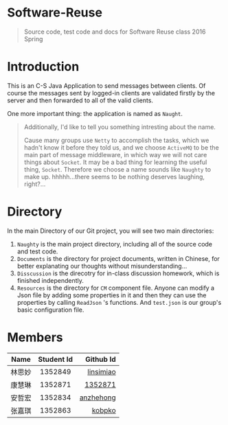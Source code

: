 # Software-Reuse

> Source code, test code and docs for Software Reuse class 2016 Spring


# Introduction

This is an C-S Java Application to send messages between clients. Of course the messages sent by logged-in clients are validated firstly by the server and then forwarded to all of the valid clients.

One more important thing: the application is named as `Naught`.

> Additionally, I'd like to tell you something intresting about the name.
> 
> Cause many groups use `Netty` to accomplish the tasks, which we hadn't know it before they told us, and we choose `ActiveMQ` to be the main part of message middleware, in which way we will not care things about `Socket`. It may be a bad thing for learning the useful thing, `Socket`. Therefore we choose a name sounds like `Naughty` to make up. hhhhh...there seems to be nothing deserves laughing, right?...

# Directory

In the main Directory of our Git project, you will see two main directories: 

1. `Naughty` is the main project directory, including all of the source code and test code.
2. `Documents` is the directory for project documents, written in Chinese, for better explanating our thoughts without misunderstanding...
3. `Disscussion` is the direcotry for in-class discussion homework, which is finished independently.
4. `Resources` is the directory for `CM` component file. Anyone can modify a Json file by adding some properties in it and then they can use the properties by calling `ReadJson` 's functions. And `test.json` is our group's basic configuration file.


# Members

| Name        | Student Id           | Github Id  |
| ------------- |:-------------:| -----:|
| 林思妙| 1352849 | [linsimiao](https://github.com/linsimiao) | 
|  康慧琳     | 1352871      |   [1352871](https://github.com/1352871)|
| 安哲宏 | 1352834 | [anzhehong](https://github.com/anzhehong) |
| 张嘉琪 | 1352863      |   [kobpko](https://github.com/kobpko)  |
